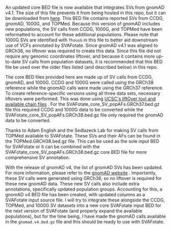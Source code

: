 An updated core BED file is now available that integrates SVs from 
gnomAD v4.1. The size of this file prevents it from being hosted 
in this repo, but it can be downloaded from [here](https://zenodo.org/records/11642574). 
This BED file contains reported SVs from CCDG, gnomAD, 1000G, and TOPMed. 
Because this version of gnomAD includes new populations, the SV calls 
from CCDG, 1000G, and TOPMed have been reformatted to account for these 
additional populations. Please note that 1000G SVs are identified 
with `ThousG` in this file to better aid downstream use of VCFs 
annotated by SVAFotate. Since gnomAD v4.1 was aligned to GRCh38, no 
liftover was required to create this data. Since this file did not 
require any genomic coordinates liftover, and because it contains more 
up-to-date SV calls from population datasets, it is recommended that 
this BED file be used over the older files listed (and described below) 
in this repo. 

The core BED files provided here are made up of SV calls 
from CCDG, gnomAD, and 1000G. CCDG and 1000G were called 
using the GRCh38 reference while the gnomAD calls were 
made using the GRCh37 reference. To create reference-specific 
versions using all three data sets, necessary liftovers 
were performed. This was done using [UCSC's liftOver tool and available chain files](https://genome.ucsc.edu/cgi-bin/hgLiftOver)
. For the SVAFotate_core_SV_popAFs.GRCh37.bed.gz file this 
required CCDG and 1000G data to be converted while the 
SVAFotate_core_SV_popAFs.GRCh38.bed.gz file only required 
the gnomAD data to be converted.

Thanks to Adam English and the Sedlazeck Lab for making SV 
calls from TOPMed available to SVAFotate. These SVs and their 
AFs can be found in the TOPMed.GRCH38.bed.gz file. This can be 
used as the sole input BED for SVAFotate or it can be combined with the 
SVAFotate_core_SV_popAFs.GRCh38.bed.gz core BED file for more 
comprehensive SV annotation.

With the release of gnomAD v4, the list of gnomAD SVs has been updated.
For more information, please refer to the [gnomAD website](https://gnomad.broadinstitute.org/news/2023-11-v4-structural-variants)
. Importantly, these SV calls were generated using GRCh38, so no liftover 
is required for these new gnomAD data. These new SV calls also include 
extra annotations, specifically updated population groups. Accounting for 
this, a gnomAD v4 BED file has been created, with updated columns as a 
SVAFotate input source file. I will try to integrate these alongside the CCDG, 
TOPMed, and 1000G SV datasets into a new core SVAFotate input BED for the 
next version of SVAFotate (and properly expand the available populations), but for 
the time being, I have made the gnomAD calls available in the `gnomad.v4.bed.gz` 
file and this should be ready to use with SVAFotate.

